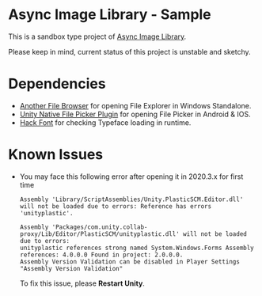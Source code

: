 # Async Image Library - Sample

This is a sandbox type project of [Async Image Library](https://github.com/SrejonKhan/AsyncImageLibrary).

Please keep in mind, current status of this project is unstable and sketchy.

# Dependencies
* [Another File Browser](https://github.com/SrejonKhan/AnotherFileBrowser) for opening File Explorer in Windows Standalone.
* [Unity Native File Picker Plugin](https://github.com/yasirkula/UnityNativeFilePicker) for opening File Picker in Android & IOS.
* [Hack Font](https://github.com/source-foundry/Hack) for checking Typeface loading in runtime. 

# Known Issues
- You may face this following error after opening it in 2020.3.x for first time 
    ```
    Assembly 'Library/ScriptAssemblies/Unity.PlasticSCM.Editor.dll' will not be loaded due to errors: Reference has errors 'unityplastic'.
    ```
    ```
    Assembly 'Packages/com.unity.collab-proxy/Lib/Editor/PlasticSCM/unityplastic.dll' will not be loaded due to errors:
    unityplastic references strong named System.Windows.Forms Assembly references: 4.0.0.0 Found in project: 2.0.0.0.
    Assembly Version Validation can be disabled in Player Settings "Assembly Version Validation"
    ```
    To fix this issue, please **Restart Unity**.